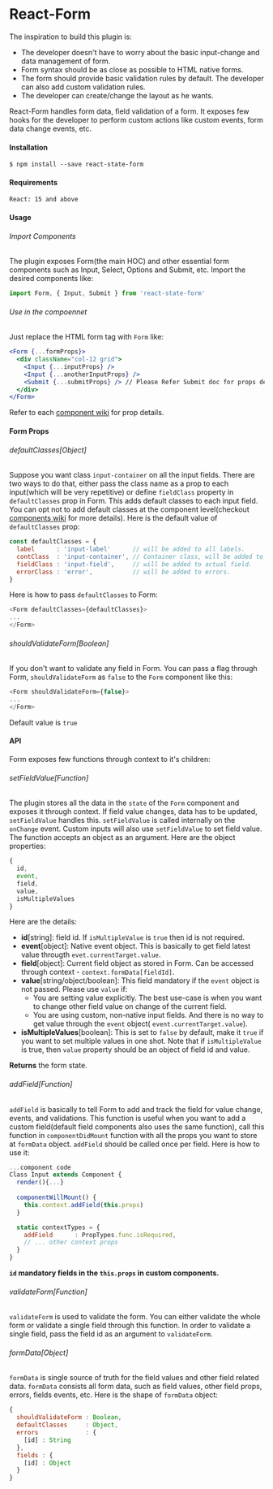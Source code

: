 # React-Form
The inspiration to build this plugin is:
  - The developer doesn't have to worry about the basic input-change and data management of form.
  - Form syntax should be as close as possible to HTML native forms.
  - The form should provide basic validation rules by default. The developer can also add custom validation rules.
  - The developer can create/change the layout as he wants.
  
React-Form handles form data, field validation of a form. It exposes few hooks for the developer to perform custom actions like custom events, form data change events, etc.


#### Installation
```shell
$ npm install --save react-state-form
```

#### Requirements
```
React: 15 and above
```

#### Usage

###### Import Components
The plugin exposes Form(the main HOC) and other essential form components such as Input, Select, Options and Submit, etc. Import  the desired components like:

```js
import Form, { Input, Submit } from 'react-state-form'
```

###### Use in the compoennet
Just replace the HTML form tag with `Form` like:

```jsx
<Form {...formProps}>
  <div className="col-12 grid">
    <Input {...inputProps} />
    <Input {...anotherInputProps} />
    <Submit {...submitProps} /> // Please Refer Submit doc for props details.
  </div>
</Form>
```
Refer to each [component wiki](https://github.com/iiison/react-form/wiki) for prop details.

#### Form Props
###### defaultClasses[Object]
Suppose you want class `input-container` on all the input fields. There are two ways to do that, either pass the class name as a prop to each input(which will be very repetitive) or define `fieldClass` property in `defaultClasses` prop in Form. This adds default classes to each input field. You can opt not to add default classes at the component level(checkout [components wiki](https://github.com/iiison/react-form/wiki) for more details). Here is the default value of `defaultClasses` prop:

```js
const defaultClasses = {
  label      : 'input-label'      // will be added to all labels.
  contClass  : 'input-container', // Container class, will be added to each container.
  fieldClass : 'input-field',     // will be added to actual field.
  errorClass : 'error',           // will be added to errors.
}
```

Here is how to pass `defaultClasses` to Form:

```js
<Form defaultClasses={defaultClasses}>
...
</Form>
```

###### shouldValidateForm[Boolean]
If you don't want to validate any field in Form. You can pass a flag through Form, `shouldValidateForm` as `false` to the `Form` component like this:

```js
<Form shouldValidateForm={false}>
...
</Form>
```

Default value is `true`


#### API

Form exposes few functions through context to it's children:

###### setFieldValue[Function]
The plugin stores all the data in the `state` of the `Form` component and exposes it through context. If field value changes, data has to be updated, `setFieldValue` handles this. `setFieldValue` is called internally on the `onChange` event. Custom inputs will also use `setFieldValue` to set field value. The function accepts an object as an argument. Here are the object properties:

```js
{
  id,
  event,
  field,
  value,
  isMultipleValues
}
```
Here are the details:
  - **id**[string]: field id. If `isMultipleValue` is `true` then id is not required.
  - **event**[object]: Native event object. This is basically to get field latest value througth `evet.currentTarget.value`.
  - **field**[object]: Current field object as stored in Form. Can be accessed through context - `context.formData[fieldId]`.
  - **value**[string/object/boolean]: This field mandatory if the `event` object is not passed. Please use `value` if:
    - You are setting value explicitly. The best use-case is when you want to change other field value on change of the current field.
    - You are using custom, non-native input fields. And there is no way to get value through the `event` object( `event.currentTarget.value`).
  - **isMultipleValues**[boolean]: This is set to `false` by default, make it `true` if you want to set multiple values in one shot. Note that if `isMultipleValue` is true, then `value` property should be an object of field id and value.

**Returns** the form state.

###### addField[Function]
`addField` is basically to tell Form to add and track the field for value change, events, and validations. This function is useful when you want to add a custom field(default field components also uses the same function), call this function in `componentDidMount` function with all the props you want to store at `formData` object. `addField` should be called once per field. Here is how to use it:

```jsx
...component code
Class Input extends Component {
  render(){...}
  
  componentWillMount() {
    this.context.addField(this.props)
  }

  static contextTypes = {
    addField      : PropTypes.func.isRequired,
    // ... other context props
  }
}
```

__`id` mandatory fields in the `this.props` in custom components.__


###### validateForm[Function]
`validateForm` is used to validate the form. You can either validate the whole form or validate a single field through this function. In order to validate a single field, pass the field id as an argument to `validateForm`.

###### formData[Object]
`formData` is single source of truth for the field values and other field related data. `formData` consists all form data, such as field values, other field props, errors, fields events, etc. Here is the shape of `formData` object:

```js
{
  shouldValidateForm : Boolean,
  defaultClasses     : Object,
  errors             : {
    [id] : String
  },
  fields : {
    [id] : Object
  }
}
````
